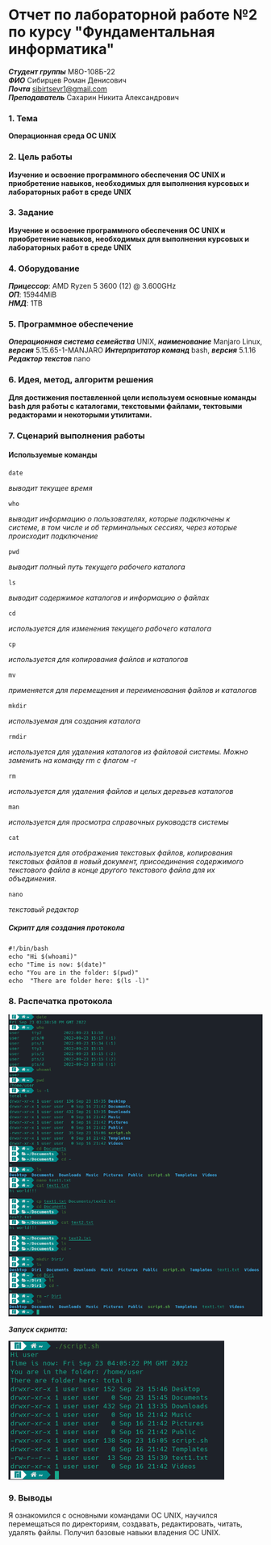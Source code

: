 # Отчет по лабораторной работе №2 по курсу "Фундаментальная информатика"
___Студент группы___ М8О-108Б-22 \
___ФИО___ Сибирцев Роман Денисович \
___Почта___ sibirtsevr1@gmail.com \
___Преподаватель___ Сахарин Никита Александрович 

### 1. Тема
__Операционная среда ОС UNIX__

### 2. Цель работы
__Изучение и освоение программного обеспечения ОС UNIX и приобретение навыков, необходимых для выполнения курсовых и лабораторных работ в среде UNIX__

### 3. Задание
__Изучение и освоение программного обеспечения ОС UNIX и приобретение навыков, необходимых для выполнения курсовых и лабораторных работ в среде UNIX__

### 4. Оборудование
___Прицессор___: AMD Ryzen 5 3600 (12) @ 3.600GHz \
___ОП___: 15944MiB \
___НМД___: 1TB

### 5. Программное обеспечение
___Операционная система семейства___ UNIX, ___наименование___ Manjaro Linux, ___версия___  5.15.65-1-MANJARO
___Интерпритатор команд___ bash, ___версия___ 5.1.16
___Редактор текстов___ nano

### 6. Идея, метод, алгоритм решения
__Для достижения поставленной цели используем основные команды bash для работы с каталогами, текстовыми файлами, тектовыми редакторами и некоторыми утилитами.__

### 7. Сценарий выполнения работы
#### Используемые команды

    date
_выводит текущее время_

    who
_выводит информацию о пользователях, которые подключены к системе, в том числе и об терминальных сессиях, через которые происходит подключение_

    pwd 

_выводит полный путь текущего рабочего каталога_

    ls 
_выводит содержимое каталогов и информацию о файлах_

    cd
_используется для изменения текущего рабочего каталога_

    cp
_используется для копирования файлов и каталогов_

    mv
_применяется для перемещения и переименования файлов и каталогов_
    
    mkdir
_используемая для создания каталога_

    rmdir
_используется для удаления каталогов из файловой системы. Можно заменить на команду rm с флагом -r_

    rm
_используется для удаления файлов и целых деревьев каталогов_

    man
_используется для просмотра справочных руководств системы_

    cat
_используется для отображения текстовых файлов, копирования текстовых файлов в новый документ, присоединения содержимого текстового файла в конце другого текстового файла для их объединения._

    nano
_текстовый редактор_

##### Скрипт для создания протокола
```
#!/bin/bash
echo "Hi $(whoami)"
echo "Time is now: $(date)"
echo "You are in the folder: $(pwd)"
echo  "There are folder here: $(ls -l)"
```


### 8. Распечатка протокола

![piclure](log2.png)

___Запуск скрипта:___

![piclure](log3.png)

### 9. Выводы

Я ознакомился с основными командами ОС UNIX, научился перемещаться по директориям, создавать, редактировать, читать, удалять файлы. Получил базовые навыки владения ОС UNIX.



